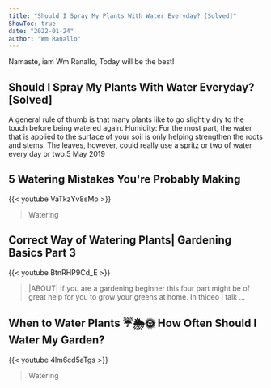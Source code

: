 ```yaml
---
title: "Should I Spray My Plants With Water Everyday? [Solved]"
ShowToc: true 
date: "2022-01-24"
author: "Wm Ranallo" 
---
```


Namaste, iam Wm Ranallo, Today will be the best!
## Should I Spray My Plants With Water Everyday? [Solved]
A general rule of thumb is that many plants like to go slightly dry to the touch before being watered again. Humidity: For the most part, the water that is applied to the surface of your soil is only helping strengthen the roots and stems. The leaves, however, could really use a spritz or two of water every day or two.5 May 2019

## 5 Watering Mistakes You're Probably Making
{{< youtube VaTkzYv8sMo >}}
>Watering

## Correct Way of Watering Plants| Gardening Basics Part 3
{{< youtube BtnRHP9Cd_E >}}
>|ABOUT| If you are a gardening beginner this four part might be of great help for you to grow your greens at home. In thideo I talk ...

## When to Water Plants ☔️🌦🌞 How Often Should I Water My Garden?
{{< youtube 4lm6cd5aTgs >}}
>Watering


